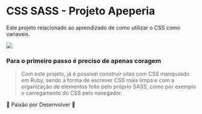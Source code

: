 # CSS SASS - Projeto Apeperia
<p>Este projeto relacionado ao aprendizado de como utilizar o CSS como variaveis.</p>

<img src="https://i.imgur.com/Pzf17Ty.png">

### Para o primeiro passo é preciso de apenas coragem

> Com este projeto, já é possível construir sites com CSS manipulado em Ruby, sendo a forma de escrever CSS mais limpa e 
com a organização de elementos feito pelo próprio SASS, como por exemplo o carregamento do CSS pelo navegador.


:heartbeat: Paixão por Desenvolver :heartbeat:


